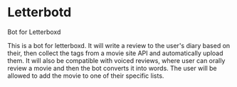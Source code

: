 # Letterbotd
Bot for Letterboxd

This is a bot for letterboxd. It will write a review to the user's diary based on their, then collect the tags from a movie site API and automatically upload them. It will also be compatible with voiced reviews, where user can orally review a movie and then the bot converts it into words. The user will be allowed to add the movie to one of their specific lists. 
